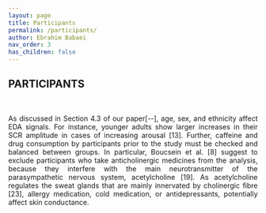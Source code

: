 ```yaml
---
layout: page
title: Participants
permalink: /participants/
author: Ebrahim Babaei
nav_order: 3
has_children: false
---
```


## PARTICIPANTS
<br>
<p align="justify">
As discussed in Section 4.3 of our paper[--], age, sex, and ethnicity affect EDA signals. For instance, younger adults show
larger increases in their SCR amplitude in cases of increasing arousal [13]. Further, caffeine and drug consumption
by participants prior to the study must be checked and balanced between groups. In particular, Boucsein et al. [8]
suggest to exclude participants who take anticholinergic medicines from the analysis, because they interfere with
the main neurotransmitter of the parasympathetic nervous system, acetylcholine [19]. As
acetylcholine regulates the sweat glands that are mainly innervated by cholinergic fibre [23], allergy
    medication, cold medication, or antidepressants, potentially affect skin conductance.</p>